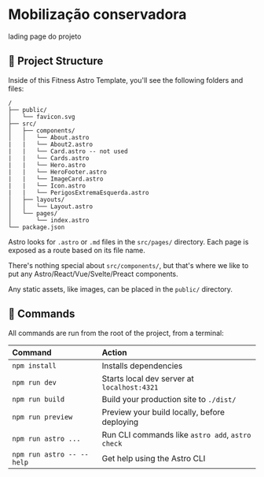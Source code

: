 # Mobilização conservadora
lading page do projeto

## 🚀 Project Structure

Inside of this Fitness Astro Template, you'll see the following folders and files:

```text
/
├── public/
│   └── favicon.svg
├── src/
│   ├── components/
│   │   └── About.astro
|   |   └── About2.astro
|   |   └── Card.astro -- not used
|   |   └── Cards.astro
|   |   └── Hero.astro
|   |   └── HeroFooter.astro
|   |   └── ImageCard.astro
|   |   └── Icon.astro
|   |   └── PerigosExtremaEsquerda.astro
│   ├── layouts/
│   │   └── Layout.astro
│   └── pages/
│       └── index.astro
└── package.json
```

Astro looks for `.astro` or `.md` files in the `src/pages/` directory. Each page is exposed as a route based on its file name.

There's nothing special about `src/components/`, but that's where we like to put any Astro/React/Vue/Svelte/Preact components.

Any static assets, like images, can be placed in the `public/` directory.

## 🧞 Commands

All commands are run from the root of the project, from a terminal:

| Command                   | Action                                           |
| :------------------------ | :----------------------------------------------- |
| `npm install`             | Installs dependencies                            |
| `npm run dev`             | Starts local dev server at `localhost:4321`      |
| `npm run build`           | Build your production site to `./dist/`          |
| `npm run preview`         | Preview your build locally, before deploying     |
| `npm run astro ...`       | Run CLI commands like `astro add`, `astro check` |
| `npm run astro -- --help` | Get help using the Astro CLI                     |).
